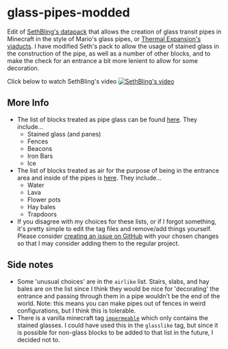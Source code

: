# glass-pipes-modded

Edit of [SethBling's datapack](https://www.youtube.com/watch?v=UegvUSNvJ4U) that allows the creation of glass transit pipes in Minecraft in the style of Mario's glass pipes, or [Thermal Expansion's viaducts](https://teamcofh.com/docs/thermal-dynamics/viaduct/). I have modified Seth's pack to allow the usage of stained glass in the construction of the pipe, as well as a number of other blocks, and to make the check for an entrance a bit more lenient to allow for some decoration.

Click below to watch SethBling's video
[![SethBling's video](https://img.youtube.com/vi/UegvUSNvJ4U/0.jpg)](https://www.youtube.com/watch?v=UegvUSNvJ4U)

## More Info

* The list of blocks treated as pipe glass can be found [here](https://github.com/budak7273/glass-pipes-improved/blob/master/data/glass-pipes-improved/tags/blocks/glasslike.json). They include...
	* Stained glass (and panes)
	* Fences
	* Beacons
	* Iron Bars
	* Ice
* The list of blocks treated as air for the purpose of being in the entrance area and inside of the pipes is [here](https://github.com/budak7273/glass-pipes-improved/blob/master/data/glass-pipes-improved/tags/blocks/airlike.json). They include...
	* Water
	* Lava
	* Flower pots
	* Hay bales
	* Trapdoors
* If you disagree with my choices for these lists, or if I forgot something, it's pretty simple to edit the tag files and remove/add things yourself. Please consider [creating an issue on GitHub](https://github.com/budak7273/glass-pipes-improved/issues) with your chosen changes so that I may consider adding them to the regular project.


## Side notes
* Some 'unusual choices' are in the `airlike` list. Stairs, slabs, and hay bales are on the list since I think they would be nice for 'decorating' the entrance and passing through them in a pipe wouldn't be the end of the world. Note: this means you can make pipes out of fences in weird configurations, but I think this is tolerable.
* There is a vanilla minecraft tag [`impermeable`](https://minecraft.gamepedia.com/Tag#impermeable) which only contains the stained glasses. I could have used this in the `glasslike` tag, but since it is possible for non-glass blocks to be added to that list in the future, I decided not to.
